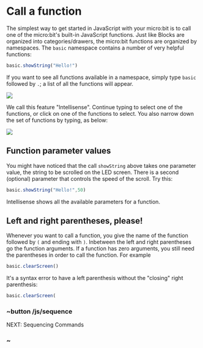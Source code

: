 # Call a function

The simplest way to get started in JavaScript with your micro:bit is to
call one of the micro:bit's built-in JavaScript functions. Just like Blocks
are organized into categories/drawers, the micro:bit functions are organized by
namespaces.  The `basic` namespace contains a number of very helpful
functions:

```typescript
basic.showString("Hello!")
```

If you want to see all functions available in a namespace, simply type `basic`
followed by `.`; a list of all the functions will appear. 

![](/static/mb/js/basicFuns.png)

We call this feature "Intellisense". Continue typing to select one of the functions, 
or click on one of the functions to select. You also narrow down the set of functions by typing, as below:

![](/static/mb/js/basicIntell.png)

## Function parameter values

You might have noticed that the call `showString` above takes one parameter value, 
the string to be scrolled on the LED screen. There is a second (optional)
parameter that controls the speed of the scroll. Try this:

```typescript
basic.showString("Hello!",50)
```

Intellisense shows all the available parameters for a function. 

## Left and right parentheses, please!

Whenever you want to call a function, you give the name of the function
followed by `(` and ending with `)`. Inbetween the left and right
parentheses go the function arguments.  If a function has zero arguments, you still
need the parentheses in order to call the function. For example

```typescript
basic.clearScreen()
```

It's a syntax error to have a left parenthesis without the "closing" right parenthesis:

```typescript
basic.clearScreen(
```

### ~button /js/sequence
NEXT: Sequencing Commands
### ~
